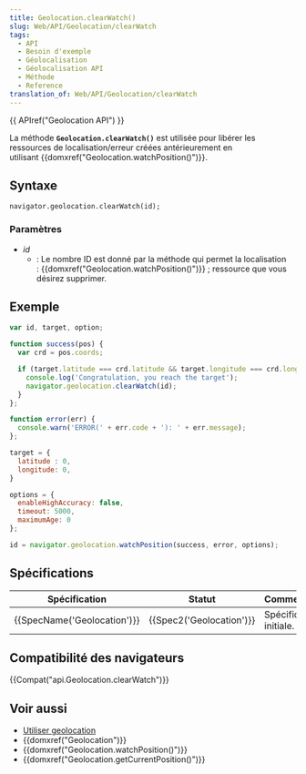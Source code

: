 ```yaml
---
title: Geolocation.clearWatch()
slug: Web/API/Geolocation/clearWatch
tags:
  - API
  - Besoin d'exemple
  - Géolocalisation
  - Géolocalisation API
  - Méthode
  - Reference
translation_of: Web/API/Geolocation/clearWatch
---
```

{{ APIref("Geolocation API") }}

La méthode **`Geolocation.clearWatch()`** est utilisée pour libérer les ressources de localisation/erreur créées antérieurement en utilisant {{domxref("Geolocation.watchPosition()")}}.

## Syntaxe

    navigator.geolocation.clearWatch(id);

### Paramètres

- _id_
  - : Le nombre ID est donné par la méthode qui permet la localisation : {{domxref("Geolocation.watchPosition()")}} ; ressource que vous désirez supprimer.

## Exemple

```js
var id, target, option;

function success(pos) {
  var crd = pos.coords;

  if (target.latitude === crd.latitude && target.longitude === crd.longitude) {
    console.log('Congratulation, you reach the target');
    navigator.geolocation.clearWatch(id);
  }
};

function error(err) {
  console.warn('ERROR(' + err.code + '): ' + err.message);
};

target = {
  latitude : 0,
  longitude: 0,
}

options = {
  enableHighAccuracy: false,
  timeout: 5000,
  maximumAge: 0
};

id = navigator.geolocation.watchPosition(success, error, options);
```

## Spécifications

| Spécification                        | Statut                           | Commentaire             |
| ------------------------------------ | -------------------------------- | ----------------------- |
| {{SpecName('Geolocation')}} | {{Spec2('Geolocation')}} | Spécification initiale. |

## Compatibilité des navigateurs

{{Compat("api.Geolocation.clearWatch")}}

## Voir aussi

- [Utiliser geolocation](/fr/docs/Web/API/Using_geolocation)
- {{domxref("Geolocation")}}
- {{domxref("Geolocation.watchPosition()")}}
- {{domxref("Geolocation.getCurrentPosition()")}}
